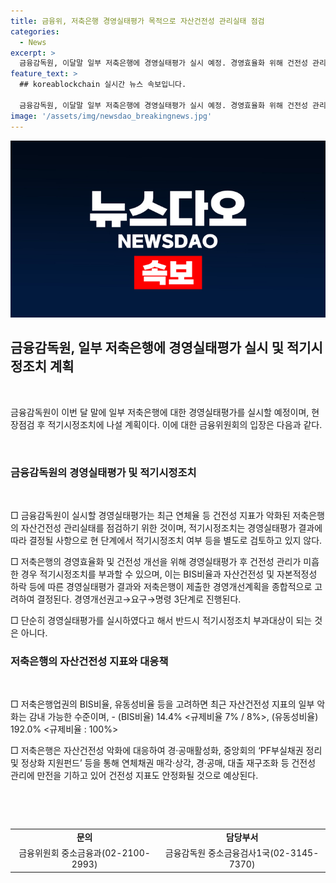 ```yaml
---
title: 금융위, 저축은행 경영실태평가 목적으로 자산건전성 관리실태 점검
categories:
  - News
excerpt: >
  금융감독원, 이달말 일부 저축은행에 경영실태평가 실시 예정. 경영효율화 위해 건전성 관리 미흡 시 적기시정조치 부과 가능성. 자산건전성 지표 악화는 감내 가능한 수준이며, 저축은행은 건전성 관리 강화 중. 규제비율 충족 등으로 안정화 예상. (문의: 금융위원회 중소금융과 02-2100-2993, 금융감독원 중소금융검사1국 02-3145-7370) [출처: 정책브리핑 www.korea.kr]
feature_text: >
  ## koreablockchain 실시간 뉴스 속보입니다.

  금융감독원, 이달말 일부 저축은행에 경영실태평가 실시 예정. 경영효율화 위해 건전성 관리 미흡 시 적기시정조치 부과 가능성. 자산건전성 지표 악화는 감내 가능한 수준이며, 저축은행은 건전성 관리 강화 중. 규제비율 충족 등으로 안정화 예상. (문의: 금융위원회 중소금융과 02-2100-2993, 금융감독원 중소금융검사1국 02-3145-7370) [출처: 정책브리핑 www.korea.kr]
image: '/assets/img/newsdao_breakingnews.jpg'
---
```


<p><img src="/assets/img/newsdao_breakingnews.jpg" alt="koreablockchain 속보" /></p>

<h2 data-ke-size="size26">금융감독원, 일부 저축은행에 경영실태평가 실시 및 적기시정조치 계획</h2>

<p data-ke-size="size16">&nbsp;</p>

<p>금융감독원이 이번 달 말에 일부 저축은행에 대한 경영실태평가를 실시할 예정이며, 현장점검 후 적기시정조치에 나설 계획이다. 이에 대한 금융위원회의 입장은 다음과 같다.</p>

<p data-ke-size="size16">&nbsp;</p>

<h3>금융감독원의 경영실태평가 및 적기시정조치</h3>

<p data-ke-size="size16">&nbsp;</p>

<p>□ 금융감독원이 실시할 경영실태평가는 최근 연체율 등 건전성 지표가 악화된 저축은행의 자산건전성 관리실태를 점검하기 위한 것이며, 적기시정조치는 경영실태평가 결과에 따라 결정될 사항으로 현 단계에서 적기시정조치 여부 등을 별도로 검토하고 있지 않다.</p>

<p>□ 저축은행의 경영효율화 및 건전성 개선을 위해 경영실태평가 후 건전성 관리가 미흡한 경우 적기시정조치를 부과할 수 있으며, 이는 BIS비율과 자산건전성 및 자본적정성 하락 등에 따른 경영실태평가 결과와 저축은행이 제출한 경영개선계획을 종합적으로 고려하여 결정된다. 경영개선권고→요구→명령 3단계로 진행된다.</p>

<p>□ 단순히 경영실태평가를 실시하였다고 해서 반드시 적기시정조치 부과대상이 되는 것은 아니다.</p>

<h3>저축은행의 자산건전성 지표와 대응책</h3>

<p data-ke-size="size16">&nbsp;</p>

<p>□ 저축은행업권의 BIS비율, 유동성비율 등을 고려하면 최근 자산건전성 지표의 일부 악화는 감내 가능한 수준이며,
- (BIS비율) 14.4% &lt;규제비율 7% / 8%&gt;, (유동성비율) 192.0% &lt;규제비율 : 100%&gt;</p>

<p>□ 저축은행은 자산건전성 악화에 대응하여 경·공매활성화, 중앙회의 ‘PF부실채권 정리 및 정상화 지원펀드’ 등을 통해 연체채권 매각·상각, 경·공매, 대출 재구조화 등 건전성 관리에 만전을 기하고 있어 건전성 지표도 안정화될 것으로 예상된다.</p>

<p data-ke-size="size16">&nbsp;</p>

<p data-ke-size="size16">&nbsp;</p>

<table>
    <tbody>
        <tr>
            <td style="text-align: center; height: 17px;"><b>문의</b></td>
            <td style="text-align: center; height: 17px;"><b>담당부서</b></td>
        </tr>
        <tr>
            <td style="text-align: center; height: 17px;">금융위원회 중소금융과(02-2100-2993)</td>
            <td style="text-align: center; height: 17px;">금융감독원 중소금융검사1국(02-3145-7370)</td>
        </tr>
    </tbody>
</table>

<p data-ke-size="size16">&nbsp;</p>

